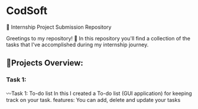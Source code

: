 # CodSoft

📂 Internship Project Submission Repository

Greetings to my repository! 👋
In this repository you'll find a collection of the tasks that I've accomplished during my internship journey.

## 📃Projects Overview:
          
### Task 1:
〰️Task 1: To-do list 
                    In this I created a To-do list (GUI application) for keeping track on your task.
                    features: You can add, delete and update your tasks 
